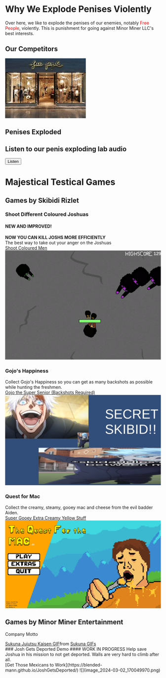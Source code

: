 

# Why We Explode Penises Violently

Over here, we like to explode the penises of our enemies, notably <span style="color:red">Free People</span>, violently. This is punishment for going against Minor Miner LLC's best interests.

## Our Competitors
![](download.jpg)

## Penises Exploded

<h3>
  <script type="text/javascript">
        document.write(number)
      </script>
</h3>

  

## Listen to our penis exploding lab audio <br/>
<button id="btn" onclick="audio.play();"> Listen </button>
<script type = "text/javascript">
  const audio = new Audio();
  audio.src = "penisexplosionLab.mp3";
</script>

# Majestical Testical Games

## Games by Skibidi Rizlet
### Shoot Different Coloured Joshuas
#### NEW AND IMPROVED!
**NOW YOU CAN KILL JOSHS MORE EFFICIENTLY** <br/>
The best way to take out your anger on the Joshuas <br/>
[Shoot Coloured Men](https://blended-mann.github.io/Shoot-Different-Coloured-Joshuas/) ![](SkibidiFortniteGaySex.png)


### Gojo's Happiness
Collect Gojo's Happiness so you can get as many backshots as possible while hunting the freshmen. <br/>
[Gojo the Super Senior (Backshots Required)](https://blended-mann.github.io/GojosHappiness/) ![](image.png)

### Quest for Mac
Collect the creamy, steamy, gooey mac and cheese from the evil badder Aiden. <br/>
[Super Gooey Extra Creamy Yellow Stuff](https://blended-mann.github.io/QuestForMac/)
![](image_2024-03-01_213830669.png)

## Games by Minor Miner Entertainment
<span title="Ahh very nice">Company Motto</span>
<div class="tenor-gif-embed" data-postid="16992979615419717731" data-share-method="host" data-aspect-ratio="0.7" data-width="40%"><a href="https://tenor.com/view/sukuna-jujutsu-kaisen-sukuna-laughing-gif-16992979615419717731">Sukuna Jujutsu Kaisen GIF</a>from <a href="https://tenor.com/search/sukuna-gifs">Sukuna GIFs</a></div> <script type="text/javascript" async src="https://tenor.com/embed.js"></script>
### Josh Gets Deported Demo
#### WORK IN PROGRESS
Help save Joshua in his mission to not get deported. Walls are very hard to climb after all. <br/>
[Get Those Mexicans to Work](https://blended-mann.github.io/JoshGetsDeported/) 
![](image_2024-03-02_170049970.png)
